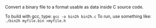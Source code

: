 Convert a binary file to a format usable as data inside C source code.

To build with gcc, type: `gcc -o bin2h bin2h.c`
To run, use something like: `./bin2h myfile.bin >myfile.h`
